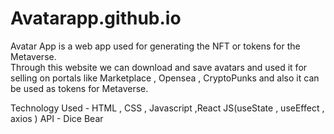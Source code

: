 # Avatarapp.github.io
Avatar App is a web app used for generating the NFT or tokens for the Metaverse.  
Through this website we can download and save avatars and used it for selling on portals like Marketplace , Opensea , CryptoPunks and also it can be used as tokens for Metaverse.

Technology Used - HTML , CSS , Javascript ,React JS(useState , useEffect , axios )
API - Dice Bear


